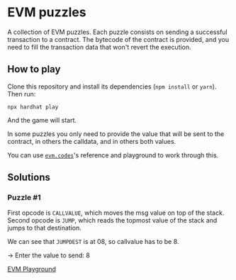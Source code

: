 # EVM puzzles

A collection of EVM puzzles. Each puzzle consists on sending a successful transaction to a contract. The bytecode of the contract is provided, and you need to fill the transaction data that won't revert the execution.

## How to play

Clone this repository and install its dependencies (`npm install` or `yarn`). Then run:

```
npx hardhat play
```

And the game will start.

In some puzzles you only need to provide the value that will be sent to the contract, in others the calldata, and in others both values.

You can use [`evm.codes`](https://www.evm.codes/)'s reference and playground to work through this.

## Solutions

### Puzzle #1

First opcode is `CALLVALUE`, which moves the msg value on top of the stack.
Second opcode is `JUMP`, which reads the topmost value of the stack and jumps to that destination.

We can see that `JUMPDEST` is at 08, so callvalue has to be 8.

-> Enter the value to send: 8

[EVM Playground](https://www.evm.codes/playground?callValue=8&unit=Wei&codeType=Mnemonic&code='CALLVALUEy~~~~~~yDESTzSTOP'~zREVERTz%5CnyzJUMP%01yz~_)
